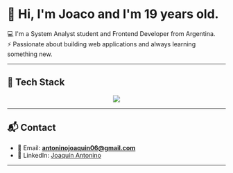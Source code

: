# 👋 Hi, I'm Joaco and I'm 19 years old.

💻 I'm a System Analyst student and Frontend Developer from Argentina.  
⚡ Passionate about building web applications and always learning something new.  

---

## 🚀 Tech Stack  

<p align="center">
  <img src="https://skillicons.dev/icons?i=html,css,ts,react,tailwind,python,git,github,sqlite" />
</p>

---

## 📬 Contact  

- 📧 Email: **antoninojoaquin06@gmail.com**
- 💼 LinkedIn: [Joaquín Antonino](https://www.linkedin.com/in/joaqu%C3%ADn-antonino-5b836037a/)  

---
